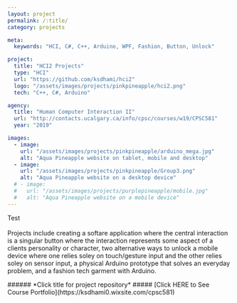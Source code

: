 ```yaml
---
layout: project
permalink: /:title/
category: projects

meta:
  keywords: "HCI, C#, C++, Arduino, WPF, Fashion, Button, Unlock"

project:
  title: "HCI2 Projects"
  type: "HCI"
  url: "https://github.com/ksdhami/hci2"
  logo: "/assets/images/projects/pinkpineapple/hci2.png"
  tech: "C++, C#, Arduino"

agency:
  title: "Human Computer Interaction II"
  url: "http://contacts.ucalgary.ca/info/cpsc/courses/w19/CPSC581"
  year: "2019"

images:
  - image:
    url: "/assets/images/projects/pinkpineapple/arduino_mega.jpg"
    alt: "Aqua Pineapple website on tablet, mobile and desktop"
  - image:
    url: "/assets/images/projects/pinkpineapple/Group3.png"
    alt: "Aqua Pineapple website on a desktop device"
  # - image:
  #   url: "/assets/images/projects/purplepineapple/mobile.jpg"
  #   alt: "Aqua Pineapple website on a mobile device"
---
```

<p>Test  
<br> <br>
Projects include creating a softare application where the central interaction is a singular button where the interaction represents some aspect of a clients personality or character, two alternative ways to unlock a mobile device where one relies soley on touch/gesture input and the other relies soley on sensor input, a physical Arduino prototype that solves an everyday problem, and a fashion tech garment with Arduino. 
<br>
</p>
###### *Click title for project repository*
##### [Click HERE to See Course Portfolio](https://ksdhami0.wixsite.com/cpsc581)